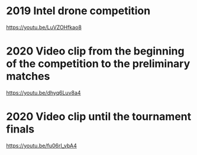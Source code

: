 # 2019 Intel drone competition
https://youtu.be/LuVZOHfkao8

# 2020 Video clip from the beginning of the competition to the preliminary matches
https://youtu.be/dhyq6Luv8a4

# 2020 Video clip until the tournament finals
https://youtu.be/fu06rI_vbA4
